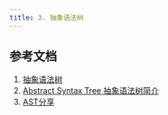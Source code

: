 ```yaml
---
title: 3. 抽象语法树
---
```




## 参考文档
1. [抽象语法树](https://www.cnblogs.com/qinmengjiao123-123/p/8648488.html#4009371)
2. [Abstract Syntax Tree 抽象语法树简介](https://www.yuque.com/whilefor/feworld/2017-05-19)
3. [AST分享](https://chengyuming.cn/views/webpack/AST.html#%E4%BB%80%E4%B9%88%E6%98%AF-ast)